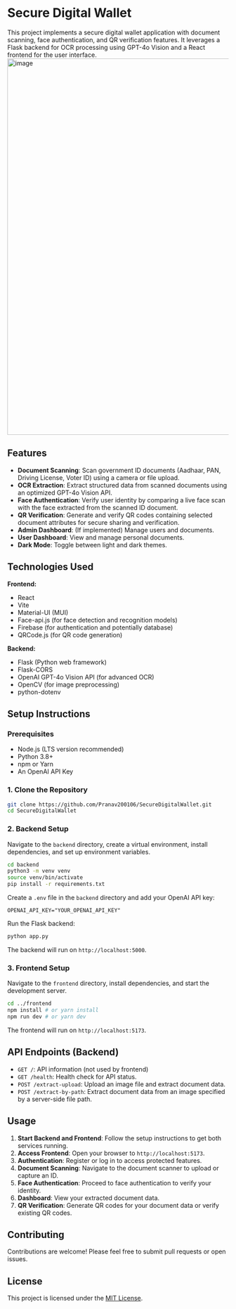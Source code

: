 # Secure Digital Wallet

This project implements a secure digital wallet application with document scanning, face authentication, and QR verification features. It leverages a Flask backend for OCR processing using GPT-4o Vision and a React frontend for the user interface.
<img width="1497" height="857" alt="image" src="https://github.com/user-attachments/assets/a686aa49-9f81-43da-92a1-b19d4caed03e" />


## Features

*   **Document Scanning**: Scan government ID documents (Aadhaar, PAN, Driving License, Voter ID) using a camera or file upload.
*   **OCR Extraction**: Extract structured data from scanned documents using an optimized GPT-4o Vision API.
*   **Face Authentication**: Verify user identity by comparing a live face scan with the face extracted from the scanned ID document.
*   **QR Verification**: Generate and verify QR codes containing selected document attributes for secure sharing and verification.
*   **Admin Dashboard**: (If implemented) Manage users and documents.
*   **User Dashboard**: View and manage personal documents.
*   **Dark Mode**: Toggle between light and dark themes.

## Technologies Used

**Frontend:**
*   React
*   Vite
*   Material-UI (MUI)
*   Face-api.js (for face detection and recognition models)
*   Firebase (for authentication and potentially database)
*   QRCode.js (for QR code generation)

**Backend:**
*   Flask (Python web framework)
*   Flask-CORS
*   OpenAI GPT-4o Vision API (for advanced OCR)
*   OpenCV (for image preprocessing)
*   python-dotenv

## Setup Instructions

### Prerequisites

*   Node.js (LTS version recommended)
*   Python 3.8+
*   npm or Yarn
*   An OpenAI API Key

### 1. Clone the Repository

```bash
git clone https://github.com/Pranav200106/SecureDigitalWallet.git
cd SecureDigitalWallet
```

### 2. Backend Setup

Navigate to the `backend` directory, create a virtual environment, install dependencies, and set up environment variables.

```bash
cd backend
python3 -m venv venv
source venv/bin/activate
pip install -r requirements.txt
```

Create a `.env` file in the `backend` directory and add your OpenAI API key:

```
OPENAI_API_KEY="YOUR_OPENAI_API_KEY"
```

Run the Flask backend:

```bash
python app.py
```
The backend will run on `http://localhost:5000`.

### 3. Frontend Setup

Navigate to the `frontend` directory, install dependencies, and start the development server.

```bash
cd ../frontend
npm install # or yarn install
npm run dev # or yarn dev
```
The frontend will run on `http://localhost:5173`.

## API Endpoints (Backend)

*   `GET /`: API information (not used by frontend)
*   `GET /health`: Health check for API status.
*   `POST /extract-upload`: Upload an image file and extract document data.
*   `POST /extract-by-path`: Extract document data from an image specified by a server-side file path.

## Usage

1.  **Start Backend and Frontend**: Follow the setup instructions to get both services running.
2.  **Access Frontend**: Open your browser to `http://localhost:5173`.
3.  **Authentication**: Register or log in to access protected features.
4.  **Document Scanning**: Navigate to the document scanner to upload or capture an ID.
5.  **Face Authentication**: Proceed to face authentication to verify your identity.
6.  **Dashboard**: View your extracted document data.
7.  **QR Verification**: Generate QR codes for your document data or verify existing QR codes.

## Contributing

Contributions are welcome! Please feel free to submit pull requests or open issues.

## License

This project is licensed under the [MIT License](LICENSE).
